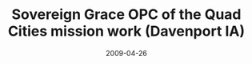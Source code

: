 ---
date: &id001 2009-04-26
end_date: null
location:
  address: 4444 West Kimberly Road
  city: Davenport
  state: IA
minister:
- end: 2011-01-01
  name: John Wiers
  start: 2009-01-01
  type: Organizing Pastor
- end: null
  name: Kenneth R. Golden
  start: 2011-01-01
  type: Organizing Pastor
ministers:
- John Wiers
- Kenneth R. Golden
name: Sovereign Grace OPC of the Quad Cities mission work
names: null
origination_date: *id001
raw_data: "IA Davenport\nSovereign Grace OPC of the Quad Cities mission work  (April\
  \ 26, 2009\u2013 )\n(moved from Moline, Illinois in 2014.)\nDavenport Seventh-day\
  \ Adventist Church, 4444 West Kimberly Road\nOrg. Pastors:  John Wiers, 2009\u2013\
  11\nKenneth R. Golden, 2011\u2013"
received_from: null
states:
- IA
status:
  active: true
  end_date: null
  reason: null
  received_from: null
  withdrawal_to: null
title: Sovereign Grace OPC of the Quad Cities mission work (Davenport IA)
year_established:
- 2009

---